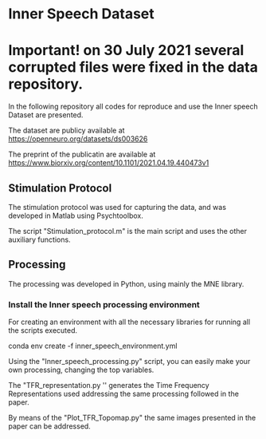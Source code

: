 # Inner Speech Dataset

# Important! on 30 July 2021 several corrupted files were fixed in the data repository.

In the following repository all codes for reproduce and use the Inner speech Dataset are presented.

The dataset are publicy available at https://openneuro.org/datasets/ds003626

The preprint of the publicatin are available at https://www.biorxiv.org/content/10.1101/2021.04.19.440473v1


## Stimulation Protocol

The stimulation protocol was used for capturing the data, and was developed in Matlab using Psychtoolbox.

The script "Stimulation_protocol.m" is the main script and uses the other auxiliary functions.

## Processing

The processing was developed in Python, using mainly the MNE library.

### Install the Inner speech processing environment

For creating an environment with all the necessary libraries for running all the scripts executed.

conda env create -f inner_speech_environment.yml

Using the "Inner_speech_processing.py" script, you can easily make your own processing, changing the top variables.

The "TFR_representation.py '' generates the Time Frequency Representations used addressing the same processing followed in the paper.

By means of the "Plot_TFR_Topomap.py" the same images presented in the paper can be addressed.

